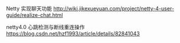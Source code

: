 
Netty 实现聊天功能
http://wiki.jikexueyuan.com/project/netty-4-user-guide/realize-chat.html


netty4.0 心跳检测与断线重连操作
https://blog.csdn.net/hzf1993/article/details/82841043